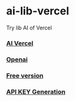 # ai-lib-vercel
Try lib AI of Vercel

### [AI Vercel](https://www.npmjs.com/package/ai)
### [Openai](https://www.npmjs.com/package/openai) 
### [Free version](https://platform.openai.com/docs/guides/safety-best-practices)
### [API KEY Generation](https://platform.openai.com/api-keys)

